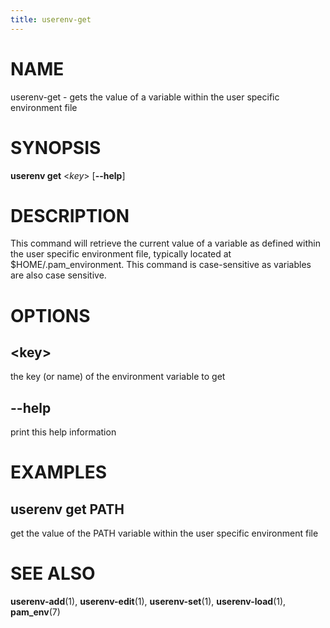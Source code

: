 ```yaml
---
title: userenv-get
---
```


# NAME

userenv-get - gets the value of a variable within the user specific environment file

# SYNOPSIS

**userenv get** <*key*> [**--help**]

# DESCRIPTION

This command will retrieve the current value of a variable as defined within the user specific environment file,
typically located at $HOME/.pam_environment. This command is case-sensitive as variables are also case sensitive.

# OPTIONS

## \<key\>

the key (or name) of the environment variable to get

## --help

print this help information

# EXAMPLES

## userenv get PATH

get the value of the PATH variable within the user specific environment file

# SEE ALSO

**userenv-add**(1), **userenv-edit**(1), **userenv-set**(1), **userenv-load**(1), **pam_env**(7)
